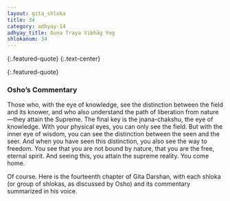 ```yaml
---
layout: gita_shloka
title: 34
category: adhyay-14
adhyay_title: Guṇa Traya Vibhāg Yog
shlokanum: 34
---
```


> 
{:.featured-quote} 
{:.text-center}

> 
{:.featured-quote}

### Osho’s Commentary
Those who, with the eye of knowledge, see the distinction between the field and its knower, and who also understand the path of liberation from nature—they attain the Supreme.
The final key is the jnana-chakshu, the eye of knowledge. With your physical eyes, you can only see the field. But with the inner eye of wisdom, you can see the distinction between the seen and the seer.
And when you have seen this distinction, you also see the way to freedom. You see that you are not bound by nature, that you are the free, eternal spirit. And seeing this, you attain the supreme reality. You come home.
































Of course. Here is the fourteenth chapter of Gita Darshan, with each shloka (or group of shlokas, as discussed by Osho) and its commentary summarized in his voice.
